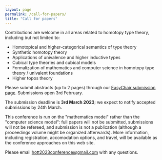 ```yaml
---
layout: page
permalink: /call-for-papers/
title: "Call for papers"
---
```


Contributions are welcome in all areas related to homotopy type
theory, including but not limited to:

* Homotopical and higher-categorical semantics of type theory
* Synthetic homotopy theory
* Applications of univalence and higher inductive types
* Cubical type theories and cubical models
* Formalization of mathematics and computer science in homotopy type theory / univalent foundations
* Higher topos theory


Please submit abstracts (up to 2 pages) through our [EasyChair
submission page](https://easychair.org/conferences/?conf=hott2023). Submissions open 3rd February.

The submission deadline is **3rd March 2023**; we expect to notify accepted
submissions by 24th March.

This conference is run on the "mathematics model" rather than the
"computer science model": full papers will not be submitted,
submissions will not be refereed, and submission is not a publication
(although a proceedings volume might be organized afterwards).  More
information, including registration, accomodation options, and travel,
will be available as the conference approaches on this web site.

Please email [hott2023conference@gmail.com](mailto:hott2023conference@gmail.com) with any questions.
